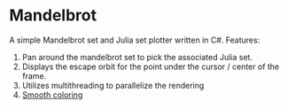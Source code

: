 # Mandelbrot

A simple Mandelbrot set and Julia set plotter written in C#. Features:
1. Pan around the mandelbrot set to pick the associated Julia set.
2. Displays the escape orbit for the point under the cursor / center of the frame.
3. Utilizes multithreading to parallelize the rendering
4. [Smooth coloring](https://en.wikipedia.org/wiki/Plotting_algorithms_for_the_Mandelbrot_set#Continuous_(smooth)_coloring)

